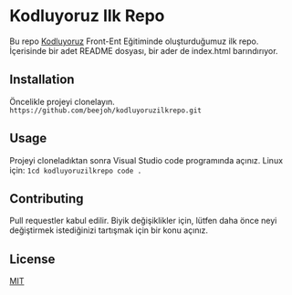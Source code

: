 # Kodluyoruz Ilk Repo
Bu repo [Kodluyoruz](https://www.kodluyoruz.org/) Front-Ent Eğitiminde oluşturduğumuz ilk repo. İçerisinde bir adet README dosyası, bir ader de index.html barındırıyor.
## Installation
Öncelikle projeyi clonelayın. 
`https://github.com/beejoh/kodluyoruzilkrepo.git`
## Usage
Projeyi cloneladıktan sonra Visual Studio code programında açınız.
Linux için:
`1cd kodluyoruzilkrepo
code . `
## Contributing
Pull requestler kabul edilir. Biyik değişiklikler için, lütfen daha önce neyi değiştirmek istediğinizi tartışmak için bir konu açınız.
## License
[MIT](https://choosealicense.com/licenses/mit/)
